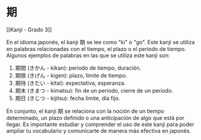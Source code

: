 # 期

[[Kanji - Grado 3]]

En el idioma japonés, el kanji 期 se lee como "ki" o "go". Este kanji se utiliza en palabras relacionadas con el tiempo, el plazo o el periodo de tiempo. Algunos ejemplos de palabras en las que se utiliza este kanji son:

1. 期間 (きかん - kikan): periodo de tiempo, duración.
2. 期限 (きげん - kigen): plazo, límite de tiempo.
3. 期待 (きたい - kitai): expectativa, esperanza.
4. 期末 (きまつ - kimatsu): fin de un periodo, cierre de un periodo.
5. 期日 (きじつ - kijitsu): fecha límite, día fijo.

En conjunto, el kanji 期 se relaciona con la noción de un tiempo determinado, un plazo definido o una anticipación de algo que está por llegar. Es importante estudiar y comprender el uso de este kanji para poder ampliar tu vocabulario y comunicarte de manera más efectiva en japonés.
